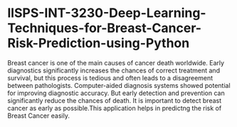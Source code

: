 # llSPS-INT-3230-Deep-Learning-Techniques-for-Breast-Cancer-Risk-Prediction-using-Python
Breast cancer is one of the main causes of cancer death worldwide. Early diagnostics significantly increases the chances of correct treatment and survival, but this process is tedious and often leads to a disagreement between pathologists. 
Computer-aided diagnosis systems showed potential for improving diagnostic accuracy. But early detection and prevention can significantly reduce the chances of death. It is important to detect breast cancer as early as possible.This application helps in predictng the risk of Breast Cancer easily.

